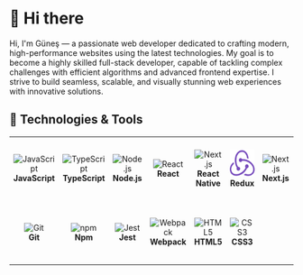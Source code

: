 # 👋 Hi there 

Hi, I'm Güneş — a passionate web developer dedicated to crafting modern, high-performance websites using the latest technologies. My goal is to become a highly skilled full-stack developer, capable of tackling complex challenges with efficient algorithms and advanced frontend expertise. I strive to build seamless, scalable, and visually stunning web experiences with innovative solutions.


## 🔧 Technologies & Tools

<table>
  <tr>
    <td align="center" width="108" height="108">
      <img src="https://cdn.jsdelivr.net/gh/devicons/devicon/icons/javascript/javascript-plain.svg" width="48" height="48" alt="JavaScript"/>
      <br /><strong>JavaScript</strong>
    </td>
    <td align="center" width="108" height="108">
      <img src="https://cdn.jsdelivr.net/gh/devicons/devicon/icons/typescript/typescript-original.svg" width="48" height="48" alt="TypeScript"/>
      <br /><strong>TypeScript</strong>
    </td>
    <td align="center" width="108" height="108">
      <img src="https://cdn.jsdelivr.net/gh/devicons/devicon/icons/nodejs/nodejs-original.svg" width="48" height="48" alt="Node.js"/>
      <br /><strong>Node.js</strong>
    </td>
    <td align="center" width="108" height="108">
      <img src="https://cdn.jsdelivr.net/gh/devicons/devicon/icons/react/react-original.svg" width="48" height="48" alt="React"/>
      <br /><strong>React</strong>
    </td>
    <td align="center" width="108" height="108">
      <img src="https://cdn.jsdelivr.net/gh/devicons/devicon/icons/react/react-original.svg" width="48" height="48" alt="Next.js"/>
      <br /><strong>React Native</strong>
    </td>
    <td align="center" width="108" height="108">
      <img src="https://raw.githubusercontent.com/devicons/devicon/v2.15.1/icons/redux/redux-original.svg" width="48" height="48" alt="Redux"/>
      <br /><strong>Redux</strong>
    </td>
    <td align="center" width="108" height="108">
      <img src="https://cdn.jsdelivr.net/gh/devicons/devicon/icons/nextjs/nextjs-original.svg" width="48" height="48" alt="Next.js"/>
      <br /><strong>Next.js</strong>
    </td>
    <td align="center" width="108" height="108">
      <img src="https://cdn.jsdelivr.net/gh/devicons/devicon/icons/postgresql/postgresql-original.svg" width="48" height="48" alt="Next.js"/>
      <br /><strong>PostgreSQL</strong>
    </td>
    <td align="center" width="108" height="108">
      <img src="https://cdn.jsdelivr.net/gh/devicons/devicon/icons/mongodb/mongodb-original.svg" width="48" height="48" alt="Next.js"/>
      <br /><strong>MongoDB</strong>
    </td>
    <td align="center" width="108" height="108">
      <img src="https://cdn.jsdelivr.net/gh/devicons/devicon/icons/mongoose/mongoose-original.svg" width="48" height="48" alt="Next.js"/>
      <br /><strong>Mongoose</strong>
    </td>
  </tr>
  <tr>
    <td align="center" width="108" height="108">
      <img src="https://cdn.jsdelivr.net/gh/devicons/devicon/icons/git/git-original.svg" width="48" height="48" alt="Git"/>
      <br /><strong>Git</strong>
    </td>
    <td align="center" width="108" height="108">
      <img src="https://cdn.jsdelivr.net/gh/devicons/devicon/icons/npm/npm-original-wordmark.svg" width="48" height="48" alt="npm"/>
      <br /><strong>Npm</strong>
    </td>
    <td align="center" width="108" height="108">
      <img src="https://cdn.jsdelivr.net/gh/devicons/devicon/icons/jest/jest-plain.svg" width="48" height="48" alt="Jest"/>
      <br /><strong>Jest</strong>
    </td>
    <td align="center" width="108" height="108">
      <img src="https://cdn.jsdelivr.net/gh/devicons/devicon/icons/webpack/webpack-original.svg" width="48" height="48" alt="Webpack"/>
      <br /><strong>Webpack</strong>
    </td>
    <td align="center" width="108" height="108">
      <img src="https://cdn.jsdelivr.net/gh/devicons/devicon/icons/html5/html5-plain.svg" width="48" height="48" alt="HTML5"/>
      <br /><strong>HTML5</strong>
    </td>
    <td align="center" width="108" height="108">
      <img src="https://cdn.jsdelivr.net/gh/devicons/devicon/icons/css3/css3-plain.svg" width="48" height="48" alt="CSS3"/>
      <br /><strong>CSS3</strong>
    </td>
  </tr>
</table>


